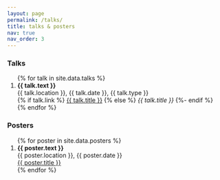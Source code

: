 ```yaml
---
layout: page
permalink: /talks/
title: talks & posters
nav: true
nav_order: 3
---
```

<!-- _pages/talks.md -->


<div class="publications">

<h3>Talks</h3>

 
<ol reversed="">
{% for talk in site.data.talks %}
    <li>
    <strong>{{ talk.text }}</strong> <br /> 
    {{ talk.location }}, {{ talk.date }}, {{ talk.type }} <br />
    {% if talk.link %}
    <a href="{{ talk.link }}" target="_blank">{{ talk.title }}</a>
    {% else %}
      <i>{{ talk.title }}</i>
    {%- endif %}
    </li>  
{% endfor %}
</ol>


<h3>Posters</h3>

<ol reversed="">
{% for poster in site.data.posters %}
    <li>
    <strong>{{ poster.text }}</strong> <br /> 
    {{ poster.location }}, {{ poster.date }} <br />
    <a href="/assets/posters/{{ poster.file }}" target="_blank">{{ poster.title }}</a>
    </li>  
{% endfor %}
</ol>


</div>
